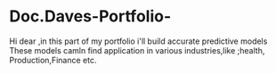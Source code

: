 # Doc.Daves-Portfolio-
Hi dear ,in this part of my portfolio i'll build accurate predictive models
 These models camln find application in various industries,like ;health, Production,Finance etc.
 
